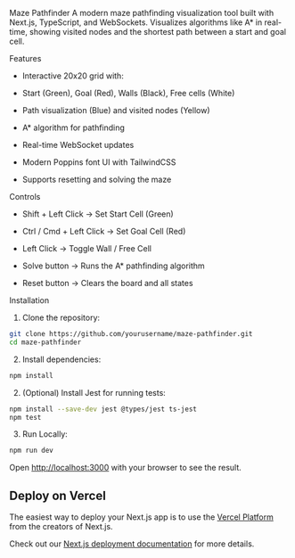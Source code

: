 Maze Pathfinder
A modern maze pathfinding visualization tool built with Next.js, TypeScript, and WebSockets.
Visualizes algorithms like A* in real-time, showing visited nodes and the shortest path between a start and goal cell.

Features
  - Interactive 20x20 grid with:
  
  - Start (Green), Goal (Red), Walls (Black), Free cells (White)
  
  - Path visualization (Blue) and visited nodes (Yellow)
  
  - A* algorithm for pathfinding
  
  - Real-time WebSocket updates
  
  - Modern Poppins font UI with TailwindCSS
  
  - Supports resetting and solving the maze


Controls
  - Shift + Left Click → Set Start Cell (Green)
  
  - Ctrl / Cmd + Left Click → Set Goal Cell (Red)
  
  - Left Click → Toggle Wall / Free Cell
  
  - Solve button → Runs the A* pathfinding algorithm
  
  - Reset button → Clears the board and all states

    
Installation

1. Clone the repository:

```bash
git clone https://github.com/yourusername/maze-pathfinder.git
cd maze-pathfinder
```
2. Install dependencies:

```bash
npm install
```
2. (Optional) Install Jest for running tests:

```bash
npm install --save-dev jest @types/jest ts-jest
npm test
```
3. Run Locally:

```bash
npm run dev
```
Open [http://localhost:3000](http://localhost:3000) with your browser to see the result.


## Deploy on Vercel

The easiest way to deploy your Next.js app is to use the [Vercel Platform](https://vercel.com/new?utm_medium=default-template&filter=next.js&utm_source=create-next-app&utm_campaign=create-next-app-readme) from the creators of Next.js.

Check out our [Next.js deployment documentation](https://nextjs.org/docs/app/building-your-application/deploying) for more details.
